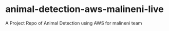 # animal-detection-aws-malineni-live
A Project Repo of Animal Detection  using AWS for malineni team
